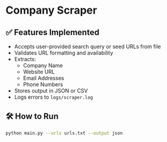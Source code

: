 # Company Scraper

## ✅ Features Implemented

- Accepts user-provided search query or seed URLs from file
- Validates URL formatting and availability
- Extracts:
  - Company Name
  - Website URL
  - Email Addresses
  - Phone Numbers
- Stores output in JSON or CSV
- Logs errors to `logs/scraper.log`

## 🛠️ How to Run

```bash
python main.py --urls urls.txt --output json
